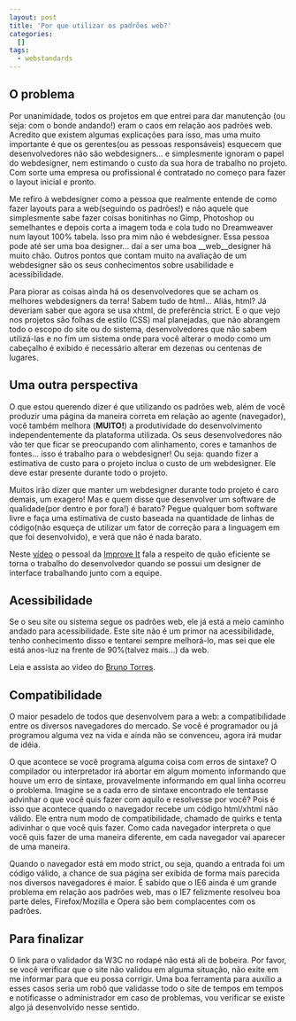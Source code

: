```yaml
--- 
layout: post
title: 'Por que utilizar os padrões web?'
categories: 
  []
tags:
  - webstandards
---
```



## O problema

Por unanimidade, todos os projetos em que entrei para dar manutenção (ou seja: com o bonde andando!) eram o caos em relação aos padrões web. Acredito que existem algumas explicações para isso, mas uma muito importante é que os gerentes(ou as pessoas responsáveis) esquecem que desenvolvedores não são webdesigners... e simplesmente ignoram o papel do webdesigner, nem estimando o custo da sua hora de trabalho no projeto. Com sorte uma empresa ou profissional é contratado no começo para fazer o layout inicial e pronto.

Me refiro à webdesigner como a pessoa que realmente entende de como fazer layouts para a web(seguindo os padrões!) e não aquele que simplesmente sabe fazer coisas bonitinhas no Gimp, Photoshop ou semelhantes e depois corta a imagem toda e cola tudo no Dreamweaver num layout 100% tabela. Isso pra mim não é webdesigner. Essa pessoa pode até ser uma boa designer... daí a ser uma boa __web__designer há muito chão. Outros pontos que contam muito na avaliação de um webdesigner são os seus conhecimentos sobre usabilidade e acessibilidade.

Para piorar as coisas ainda há os desenvolvedores que se acham os melhores webdesigners da terra! Sabem tudo de html... Aliás, html? Já deveriam saber que agora se usa xhtml, de preferência strict. E o que vejo nos projetos são folhas de estilo (CSS) mal planejadas, que não abrangem todo o escopo do site ou do sistema, desenvolvedores que não sabem utilizá-las e no fim um sistema onde para você alterar o modo como um cabeçalho é exibido é necessário alterar em dezenas ou centenas de lugares.

## Uma outra perspectiva

O que estou querendo dizer é que utilizando os padrões web, além de você produzir uma página da maneira correta em relação ao agente (navegador), você também melhora (__MUITO!__) a produtividade do desenvolvimento independentemente da plataforma utilizada. Os seus desenvolvedores não vão ter que ficar se preocupando com alinhamento, cores e tamanhos de fontes... isso é trabalho para o webdesigner! Ou seja: quando fizer a estimativa de custo para o projeto inclua o custo de um webdesigner. Ele deve estar presente durante todo o projeto.

Muitos irão dizer que manter um webdesigner durante todo projeto é caro demais, um exagero! Mas e quem disse que desenvolver um software de qualidade(por dentro e por fora!) é barato? Pegue qualquer bom software livre e faça uma estimativa de custo baseada na quantidade de linhas de código(não esqueça de utilizar um fator de correção para a linguagem em que foi desenvolvido), e verá que não é nada barato.

Neste [vídeo][video] o pessoal da [Improve It][improveit] fala a respeito de quão eficiente se torna o trabalho do desenvolvedor quando se possui um designer de interface trabalhando junto com a equipe.

[improveit]: http://www.improveit.com.br/podcast
[video]: http://www.youtube.com/watch?v=h9AbvKMu_us

## Acessibilidade

Se o seu site ou sistema segue os padrões web, ele já está a meio caminho andado para acessibilidade. Este site não é um primor na acessibilidade, tenho conhecimento disso e tentarei sempre melhorá-lo, mas sei que ele está anos-luz na frente de 90%(talvez mais...) da web.

Leia e assista ao vídeo do [Bruno Torres][bt].

[bt]: http://brunotorres.net/acessibilidade-na-web-custo-ou-beneficio

## Compatibilidade

O maior pesadelo de todos que desenvolvem para a web: a compatibilidade entre os diversos navegadores do mercado. Se você é programador ou já programou alguma vez na vida e ainda não se convenceu, agora irá mudar de idéia.

O que acontece se você programa alguma coisa com erros de sintaxe? O compilador ou interpretador irá abortar em algum momento informando que houve um erro de sintaxe, provavelmente informando em qual linha ocorreu o problema. Imagine se a cada erro de sintaxe encontrado ele tentasse advinhar o que você quis fazer com aquilo e resolvesse por você? Pois é isso que acontece quando o navegador recebe um código html/xhtml não válido. Ele entra num modo de compatibilidade, chamado de quirks e tenta adivinhar o que você quis fazer. Como cada navegador interpreta o que você quis fazer de uma maneira diferente, em cada navegador vai aparecer de uma maneira.

Quando o navegador está em modo strict, ou seja, quando a entrada foi um código válido, a chance de sua página ser exibida de forma mais parecida nos diversos navegadores é maior. É sabido que o IE6 ainda é um grande problema em relação aos padrões web, mas o IE7 felizmente resolveu boa parte deles, Firefox/Mozilla e Opera são bem complacentes com os padrões.

## Para finalizar

O link para o validador da W3C no rodapé não está ali de bobeira. Por favor, se você verificar que o site não validou em alguma situação, não exite em me informar para que eu possa corrigir. Uma boa ferramenta para auxílio a esses casos seria um robô que validasse todo o site de tempos em tempos e notificasse o administrador em caso de problemas, vou verificar se existe algo já desenvolvido nesse sentido.

